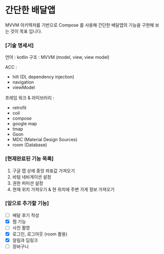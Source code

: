 # 간단한 배달앱

MVVM 아키텍처를 기반으로 Compose 를 사용해 간단한 배달앱의 기능을 구현해 보는 것이 목표 입니다.

### [기술 명세서]
언어 : kotlin
구조 : MVVM (model, view, view model)

ACC :
- hilt (DI, dependency injection)
- navigation
- viewModel

프레임 워크 & 라이브러리 :
- retrofit
- coil
- compose
- google map
- tmap
- Gson
- MDC (Material Design Sources)
- room (Database)

### [현재완료된 기능 목록]
1. 구글 맵 상에 중앙 좌표값 가져오기
2. 바텀 네비게이션 설정
3. 권한 퍼미션 설정
4. 현재 위치 가져오기 & 현 위치에 주변 가게 정보 가져오기


### [앞으로 추가할 기능]
- [ ] 배달 후기 작성
- [x] 찜 기능
- [ ] 사진 활영
- [x] 로그인, 로그아웃 (room 활용)
- [x] 알림과 딥링크
- [ ] 장바구니